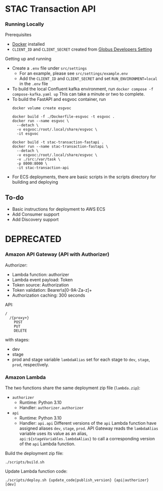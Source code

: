 # STAC Transaction API

### Running Locally
Prerequisites
- [Docker](https://www.docker.com/) installed
- `CLIENT_ID` and `CLIENT_SECRET` created from [Globus Developers Setting](https://app.globus.org/settings/developers)

Getting up and running
- Create a `.env` file under `src/settings`
  - For an example, please see `src/settings/example.env`
  - Add the `CLIENT_ID` and `CLIENT_SECRET` and set `RUN_ENVIRONMENT=local` in the `.env` file
- To build the local Confluent kafka environment, run `docker compose -f compose-kafka.yaml up` This can take a minute or two to complete.
- To build the FastAPI and esgvoc container, run
    ```
    docker volume create esgvoc
    
    docker build -f ./Dockerfile-esgvoc -t esgvoc .
    docker run --name esgvoc \
      --detach \
      -v esgvoc:/root/.local/share/esgvoc \
      -it esgvoc

    docker build -t stac-transaction-fastapi .
    docker run --name stac-transaction-fastapi \
      --detach \
      -v esgvoc:/root/.local/share/esgvoc \
      -v ./src:/var/task \
      -p 8000:8000 \
      -it stac-transaction-api
    ```
- For ECS deployments, there are basic scripts in the scripts directory for building and deploying

## To-do
- Basic instructions for deployment to AWS ECS
- Add Consumer support
- Add Discovery support

# DEPRECATED
### Amazon API Gateway (API with Authorizer)

Authorizer:
 - Lambda function: authorizer
 - Lambda event payload: Token
 - Token source: Authorization
 - Token validation: Bearer\s[0-9A-Za-z]+
 - Authorization caching: 300 seconds

API:
```
/
  /{proxy+}
    POST
    PUT
    DELETE
```
with stages:
 - dev
 - stage
 - prod
and stage variable `lambdaAlias` set for each stage to `dev`, `stage`, `prod`, respectively.

### Amazon Lambda

The two functions share the same deployment zip file (`lambda.zip`):
 - `authorizer`
   - Runtime: Python 3.10
   - Handler: `authorizer.authorizer`
 - `api`
   - Runtime: Python 3.10
   - Handler: `api.api`
Different versions of the `api` Lambda function have assigned aliases `dev`, `stage`, `prod`.
API Gateway reads the `lambdaAlias` variable uses its value as an alias, `api:${stageVariables.lambdaAlias}` to call a corresponding version of the `api` Lambda function.

Build the deployment zip file:
```
./scripts/build.sh
```

Update Lambda function code:
```
./scripts/deploy.sh {update_code|publish_version} {api|authorizer} [dev]
```
